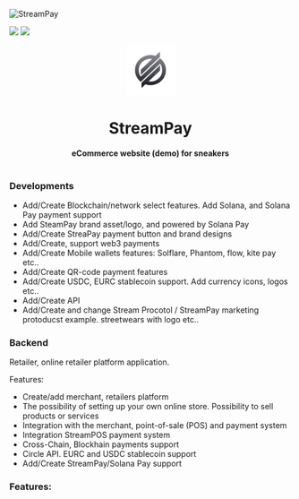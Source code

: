 ![StreamPay](https://i.imgur.com/ZpgeUEr.png)

![](https://img.shields.io/badge/Build%20On-Stream%20Protocol-blue) ![](https://img.shields.io/badge/Available%20for-Devnet%20%26%20Testnet-blue)

<div align="center">
    <img src="img/streampay-icon-logo.png" width=90>
    <h1>StreamPay</h1>
    <strong>eCommerce website (demo) for sneakers</strong>
</div>
<br>

### Developments

- Add/Create Blockchain/network select features. Add Solana, and Solana Pay payment support
- Add SteamPay brand asset/logo, and powered by Solana Pay
- Add/Create StreaPay payment button and brand designs
- Add/Create, support web3 payments
- Add/Create Mobile wallets features: Solflare, Phantom, flow, kite pay etc.. 
- Add/Create QR-code payment features
- Add/Create USDC, EURC stablecoin support. Add currency icons, logos etc..
- Add/Create API
- Add/Create and change Stream Procotol / StreamPay marketing protoducst example. streetwears with logo etc..


### Backend

Retailer, online retailer platform application.

Features:

- Create/add merchant, retailers platform
- The possibility of setting up your own online store. Possibility to sell products or services
- Integration with the merchant, point-of-sale (POS) and payment system
- Integration StreamPOS payment system
- Cross-Chain, Blockhain payments support
- Circle API. EURC and USDC stablecoin support
- Add/Create StreamPay/Solana Pay support

### Features:

